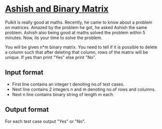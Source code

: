 # [Ashish and Binary Matrix][link]

Pulkit is really good at maths. Recently, he came to know about a problem on matrices. Amazed by the problem he got, he asked Ashish the same problem. Ashish also being good at maths solved the problem within 5 minutes. Now, its your time to solve the problem.

You will be given n\*m binary matrix. You need to tell if it is possible to delete a column such that after deleting that column, rows of the matrix will be unique. If yes than print "Yes" else print "No".

## Input format

- First line contains an integer t denoting no.of test cases.
- Next line contains 2 integers n and m denoting no.of rows and columns.
- Next n line contains binary string of length m each.

## Output format

For each test case output "Yes" or "No".

[link]: https://www.hackerearth.com/practice/algorithms/string-algorithm/basics-of-string-manipulation/practice-problems/algorithm/ashish-and-binary-matrix-1/
